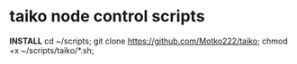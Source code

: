 # taiko node control scripts

**INSTALL**
cd ~/scripts;
git clone https://github.com/Motko222/taiko;
chmod +x ~/scripts/taiko/*.sh;

